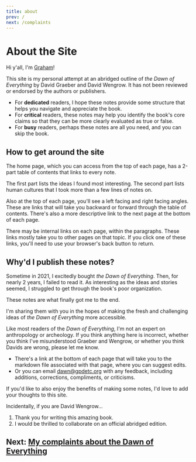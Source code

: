 ```yaml
---
title: about
prev: /
next: /complaints
---
```


# About the Site

Hi y'all, I'm [Graham](https://gpdetc.org/about.html)!

This site is my personal attempt at an abridged outline of *the Dawn of Everything* by David Graeber and David Wengrow.
It has not been reviewed or endorsed by the authors or publishers.

- For **dedicated** readers, I hope these notes provide some structure that helps you navigate and appreciate the book.
- For **critical** readers, these notes may help you identify the book's core claims so that they can be more clearly evaluated as true or false.
- For **busy** readers, perhaps these notes are all you need, and you can skip the book.

## How to get around the site

The home page, which you can access from the top of each page, has a 2-part table of contents that links to every note.

The first part lists the ideas I found most interesting.
The second part lists human cultures that I took more than a few lines of notes on.

Also at the top of each page, you'll see a left facing and right facing angles.
These are links that will take you backward or forward through the table of contents.
There's also a more descriptive link to the next page at the bottom of each page.

There may be internal links on each page, within the paragraphs.
These links mostly take you to other pages on that topic.
If you click one of these links, you'll need to use your browser's back button to return.

## Why'd I publish these notes?

Sometime in 2021, I excitedly bought *the Dawn of Everything*.
Then, for nearly 2 years, I failed to read it.
As interesting as the ideas and stories seemed, I struggled to get through the book's poor organization.

These notes are what finally got me to the end.

I'm sharing them with you in the hopes of making the fresh and challenging ideas of *the Dawn of Everything* more accessible.

Like most readers of the *Dawn of Everything*, I'm not an expert on anthropology or archeology.
If you think anything here is incorrect, whether you think I've misunderstood Graeber and Wengrow, or whether you think Davids are wrong, please let me know.

- There's a link at the bottom of each page that will take you to the markdown file associated with that page, where you can suggest edits.
- Or you can email <dawn@gpdetc.org> with any feedback, including additions, corrections, compliments, or criticisms.

If you'd like to also enjoy the benefits of making some notes,
I'd love to add your thoughts to this site.

Incidentally, if you are David Wengrow...

1. Thank you for writing this amazing book.
1. I would be thrilled to collaborate on an official abridged edition.

## Next: [My complaints about the Dawn of Everything](/complaints)
